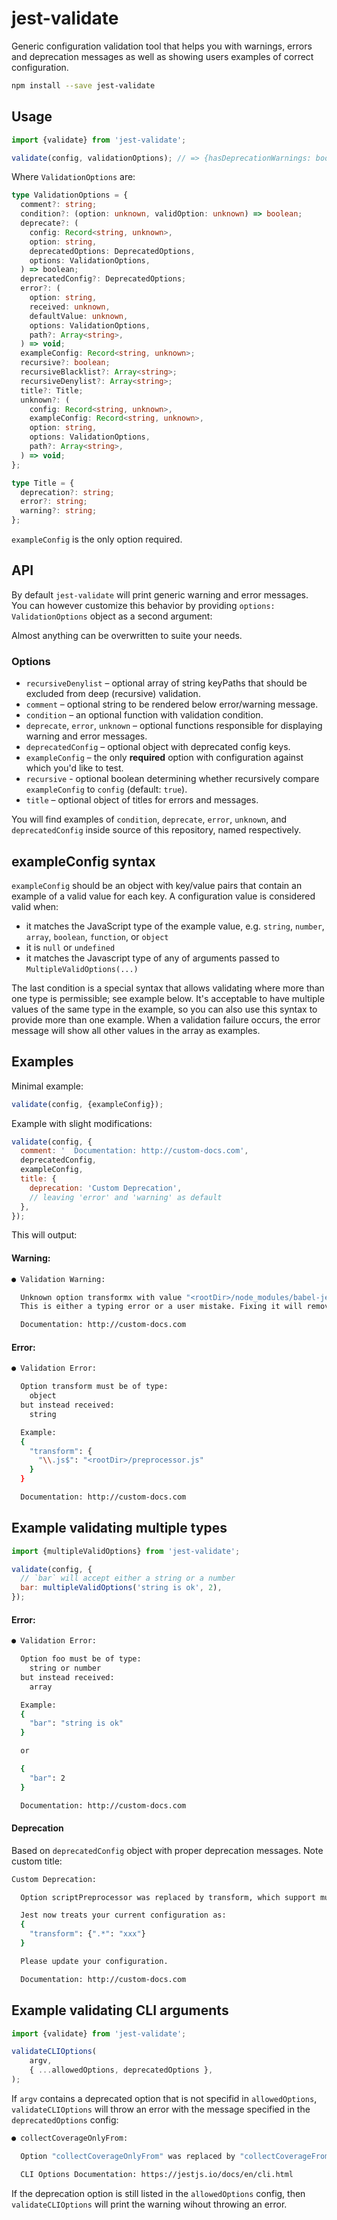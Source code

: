 # jest-validate

Generic configuration validation tool that helps you with warnings, errors and deprecation messages as well as showing users examples of correct configuration.

```bash
npm install --save jest-validate
```

## Usage

```js
import {validate} from 'jest-validate';

validate(config, validationOptions); // => {hasDeprecationWarnings: boolean, isValid: boolean}
```

Where `ValidationOptions` are:

```ts
type ValidationOptions = {
  comment?: string;
  condition?: (option: unknown, validOption: unknown) => boolean;
  deprecate?: (
    config: Record<string, unknown>,
    option: string,
    deprecatedOptions: DeprecatedOptions,
    options: ValidationOptions,
  ) => boolean;
  deprecatedConfig?: DeprecatedOptions;
  error?: (
    option: string,
    received: unknown,
    defaultValue: unknown,
    options: ValidationOptions,
    path?: Array<string>,
  ) => void;
  exampleConfig: Record<string, unknown>;
  recursive?: boolean;
  recursiveBlacklist?: Array<string>;
  recursiveDenylist?: Array<string>;
  title?: Title;
  unknown?: (
    config: Record<string, unknown>,
    exampleConfig: Record<string, unknown>,
    option: string,
    options: ValidationOptions,
    path?: Array<string>,
  ) => void;
};

type Title = {
  deprecation?: string;
  error?: string;
  warning?: string;
};
```

`exampleConfig` is the only option required.

## API

By default `jest-validate` will print generic warning and error messages. You can however customize this behavior by providing `options: ValidationOptions` object as a second argument:

Almost anything can be overwritten to suite your needs.

### Options

- `recursiveDenylist` – optional array of string keyPaths that should be excluded from deep (recursive) validation.
- `comment` – optional string to be rendered below error/warning message.
- `condition` – an optional function with validation condition.
- `deprecate`, `error`, `unknown` – optional functions responsible for displaying warning and error messages.
- `deprecatedConfig` – optional object with deprecated config keys.
- `exampleConfig` – the only **required** option with configuration against which you'd like to test.
- `recursive` - optional boolean determining whether recursively compare `exampleConfig` to `config` (default: `true`).
- `title` – optional object of titles for errors and messages.

You will find examples of `condition`, `deprecate`, `error`, `unknown`, and `deprecatedConfig` inside source of this repository, named respectively.

## exampleConfig syntax

`exampleConfig` should be an object with key/value pairs that contain an example of a valid value for each key. A configuration value is considered valid when:

- it matches the JavaScript type of the example value, e.g. `string`, `number`, `array`, `boolean`, `function`, or `object`
- it is `null` or `undefined`
- it matches the Javascript type of any of arguments passed to `MultipleValidOptions(...)`

The last condition is a special syntax that allows validating where more than one type is permissible; see example below. It's acceptable to have multiple values of the same type in the example, so you can also use this syntax to provide more than one example. When a validation failure occurs, the error message will show all other values in the array as examples.

## Examples

Minimal example:

```js
validate(config, {exampleConfig});
```

Example with slight modifications:

```js
validate(config, {
  comment: '  Documentation: http://custom-docs.com',
  deprecatedConfig,
  exampleConfig,
  title: {
    deprecation: 'Custom Deprecation',
    // leaving 'error' and 'warning' as default
  },
});
```

This will output:

#### Warning:

```bash
● Validation Warning:

  Unknown option transformx with value "<rootDir>/node_modules/babel-jest" was found.
  This is either a typing error or a user mistake. Fixing it will remove this message.

  Documentation: http://custom-docs.com
```

#### Error:

```bash
● Validation Error:

  Option transform must be of type:
    object
  but instead received:
    string

  Example:
  {
    "transform": {
      "\\.js$": "<rootDir>/preprocessor.js"
    }
  }

  Documentation: http://custom-docs.com
```

## Example validating multiple types

```js
import {multipleValidOptions} from 'jest-validate';

validate(config, {
  // `bar` will accept either a string or a number
  bar: multipleValidOptions('string is ok', 2),
});
```

#### Error:

```bash
● Validation Error:

  Option foo must be of type:
    string or number
  but instead received:
    array

  Example:
  {
    "bar": "string is ok"
  }

  or

  {
    "bar": 2
  }

  Documentation: http://custom-docs.com
```

#### Deprecation

Based on `deprecatedConfig` object with proper deprecation messages. Note custom title:

```bash
Custom Deprecation:

  Option scriptPreprocessor was replaced by transform, which support multiple preprocessors.

  Jest now treats your current configuration as:
  {
    "transform": {".*": "xxx"}
  }

  Please update your configuration.

  Documentation: http://custom-docs.com
```

## Example validating CLI arguments

```js
import {validate} from 'jest-validate';

validateCLIOptions(
    argv,
    { ...allowedOptions, deprecatedOptions },
);
```

If `argv` contains a deprecated option that is not specifid in `allowedOptions`, `validateCLIOptions` will throw an error with the message specified in the `deprecatedOptions` config:

```bash
● collectCoverageOnlyFrom:

  Option "collectCoverageOnlyFrom" was replaced by "collectCoverageFrom"

  CLI Options Documentation: https://jestjs.io/docs/en/cli.html
```

If the deprecation option is still listed in the `allowedOptions` config, then `validateCLIOptions` will print the warning wihout throwing an error.
